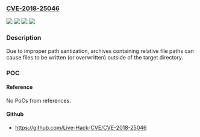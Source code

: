 ### [CVE-2018-25046](https://cve.mitre.org/cgi-bin/cvename.cgi?name=CVE-2018-25046)
![](https://img.shields.io/static/v1?label=Product&message=code.cloudfoundry.org%2Farchiver&color=blue)
![](https://img.shields.io/static/v1?label=Product&message=github.com%2Fcloudfoundry%2Farchiver&color=blue)
![](https://img.shields.io/static/v1?label=Version&message=%3D%200%20&color=brighgreen)
![](https://img.shields.io/static/v1?label=Vulnerability&message=CWE%2029%3A%20Path%20Traversal%3A%20%22%5C..%5Cfilename%22&color=brighgreen)

### Description

Due to improper path santization, archives containing relative file paths can cause files to be written (or overwritten) outside of the target directory.

### POC

#### Reference
No PoCs from references.

#### Github
- https://github.com/Live-Hack-CVE/CVE-2018-25046


